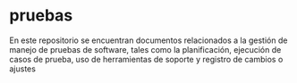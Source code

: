 # pruebas
En este repositorio se encuentran documentos relacionados a la gestión de manejo de pruebas de software, tales como la planificación, ejecución de casos de prueba, uso de herramientas de soporte y registro de cambios o ajustes
